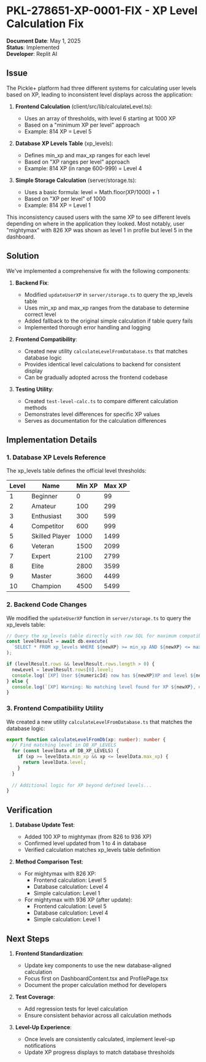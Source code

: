 # PKL-278651-XP-0001-FIX - XP Level Calculation Fix

**Document Date**: May 1, 2025  
**Status**: Implemented  
**Developer**: Replit AI  

## Issue

The Pickle+ platform had three different systems for calculating user levels based on XP, leading to inconsistent level displays across the application:

1. **Frontend Calculation** (client/src/lib/calculateLevel.ts):
   - Uses an array of thresholds, with level 6 starting at 1000 XP
   - Based on a "minimum XP per level" approach
   - Example: 814 XP = Level 5

2. **Database XP Levels Table** (xp_levels):
   - Defines min_xp and max_xp ranges for each level
   - Based on "XP ranges per level" approach
   - Example: 814 XP (in range 600-999) = Level 4

3. **Simple Storage Calculation** (server/storage.ts):
   - Uses a basic formula: level = Math.floor(XP/1000) + 1
   - Based on "XP per level" of 1000
   - Example: 814 XP = Level 1

This inconsistency caused users with the same XP to see different levels depending on where in the application they looked. Most notably, user "mightymax" with 826 XP was shown as level 1 in profile but level 5 in the dashboard.

## Solution

We've implemented a comprehensive fix with the following components:

1. **Backend Fix**:
   - Modified `updateUserXP` in `server/storage.ts` to query the xp_levels table
   - Uses min_xp and max_xp ranges from the database to determine correct level
   - Added fallback to the original simple calculation if table query fails
   - Implemented thorough error handling and logging

2. **Frontend Compatibility**:
   - Created new utility `calculateLevelFromDatabase.ts` that matches database logic
   - Provides identical level calculations to backend for consistent display
   - Can be gradually adopted across the frontend codebase

3. **Testing Utility**:
   - Created `test-level-calc.ts` to compare different calculation methods
   - Demonstrates level differences for specific XP values
   - Serves as documentation for the calculation differences

## Implementation Details

### 1. Database XP Levels Reference

The xp_levels table defines the official level thresholds:

| Level | Name          | Min XP | Max XP |
|-------|---------------|--------|--------|
| 1     | Beginner      | 0      | 99     |
| 2     | Amateur       | 100    | 299    |
| 3     | Enthusiast    | 300    | 599    |
| 4     | Competitor    | 600    | 999    |
| 5     | Skilled Player| 1000   | 1499   |
| 6     | Veteran       | 1500   | 2099   |
| 7     | Expert        | 2100   | 2799   |
| 8     | Elite         | 2800   | 3599   |
| 9     | Master        | 3600   | 4499   |
| 10    | Champion      | 4500   | 5499   |

### 2. Backend Code Changes

We modified the `updateUserXP` function in `server/storage.ts` to query the xp_levels table:

```typescript
// Query the xp_levels table directly with raw SQL for maximum compatibility
const levelResult = await db.execute(
  `SELECT * FROM xp_levels WHERE ${newXP} >= min_xp AND ${newXP} <= max_xp`
);

if (levelResult.rows && levelResult.rows.length > 0) {
  newLevel = levelResult.rows[0].level;
  console.log(`[XP] User ${numericId} now has ${newXP}XP and level ${newLevel} (from xp_levels table)`);
} else {
  console.log(`[XP] Warning: No matching level found for XP ${newXP}, defaulting to level 1`);
}
```

### 3. Frontend Compatibility Utility

We created a new utility `calculateLevelFromDatabase.ts` that matches the database logic:

```typescript
export function calculateLevelFromDb(xp: number): number {
  // Find matching level in DB_XP_LEVELS
  for (const levelData of DB_XP_LEVELS) {
    if (xp >= levelData.min_xp && xp <= levelData.max_xp) {
      return levelData.level;
    }
  }
  
  // Additional logic for XP beyond defined levels...
}
```

## Verification

1. **Database Update Test**:
   - Added 100 XP to mightymax (from 826 to 936 XP)
   - Confirmed level updated from 1 to 4 in database
   - Verified calculation matches xp_levels table definition

2. **Method Comparison Test**:
   - For mightymax with 826 XP:
     - Frontend calculation: Level 5
     - Database calculation: Level 4
     - Simple calculation: Level 1
   - For mightymax with 936 XP (after update):
     - Frontend calculation: Level 5
     - Database calculation: Level 4
     - Simple calculation: Level 1

## Next Steps

1. **Frontend Standardization**:
   - Update key components to use the new database-aligned calculation
   - Focus first on DashboardContent.tsx and ProfilePage.tsx
   - Document the proper calculation method for developers

2. **Test Coverage**:
   - Add regression tests for level calculation
   - Ensure consistent behavior across all calculation methods

3. **Level-Up Experience**:
   - Once levels are consistently calculated, implement level-up notifications
   - Update XP progress displays to match database thresholds